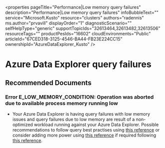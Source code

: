 <properties
	pageTitle="Performance|Low memory query failures" <!-- metadata only  -->
	description="Performance|Low memory query failures" <!-- metadata only -->
    infoBubbleText="" <!-- notification presented in the Problem blade when an issue is found -->
	service="Microsoft.Kusto" <!-- name of the resource provider in ARM -->
	resource="clusters" <!-- ARM Name of the resource type -->
	authors="radennis"
    ms.author="prvavill"
	displayOrder="1"
	diagnosticScenario=""
	selfHelpType="generic"
	supportTopicIds="32613464,32613482,32613506"
	resourceTags=""
	productPesIds="16602"
	cloudEnvironments="Public"
    articleId="67CED318-3125-4546-BA44-FB23E224CC15"
	ownershipId="AzureDataExplorer_Kusto"
/>

# Azure Data Explorer query failures

## **Recommended Documents**

### Error E_LOW_MEMORY_CONDITION: Operation was aborted due to available process memory running low

-  Your Azure Data Explorer is having query failures with low memory issues and query failures due to low memory are result of a non-optimized workload running against your Azure Data Explorer. Possible recommendations to follow query best practises using [this reference](https://docs.microsoft.com/azure/kusto/query/best-practices) or consider adding more power using [this reference](https://docs.microsoft.com/azure/data-explorer/manage-cluster-horizontal-scaling) if required following [this reference](https://docs.microsoft.com/azure/data-explorer/using-metrics). 
